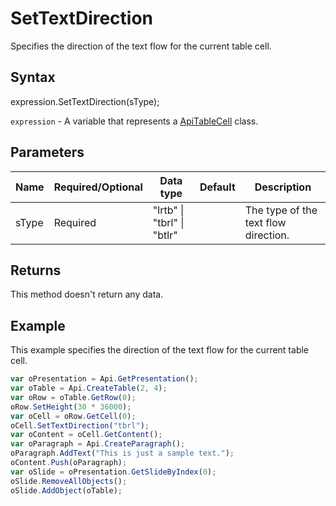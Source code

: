 # SetTextDirection

Specifies the direction of the text flow for the current table cell.

## Syntax

expression.SetTextDirection(sType);

`expression` - A variable that represents a [ApiTableCell](../ApiTableCell.md) class.

## Parameters

| **Name** | **Required/Optional** | **Data type** | **Default** | **Description** |
| ------------- | ------------- | ------------- | ------------- | ------------- |
| sType | Required | "lrtb" &#124; "tbrl" &#124; "btlr" |  | The type of the text flow direction. |

## Returns

This method doesn't return any data.

## Example

This example specifies the direction of the text flow for the current table cell.

```javascript
var oPresentation = Api.GetPresentation();
var oTable = Api.CreateTable(2, 4);
var oRow = oTable.GetRow(0);
oRow.SetHeight(30 * 36000);
var oCell = oRow.GetCell(0);
oCell.SetTextDirection("tbrl");
var oContent = oCell.GetContent();
var oParagraph = Api.CreateParagraph();
oParagraph.AddText("This is just a sample text.");
oContent.Push(oParagraph);
var oSlide = oPresentation.GetSlideByIndex(0);
oSlide.RemoveAllObjects();
oSlide.AddObject(oTable);
```
